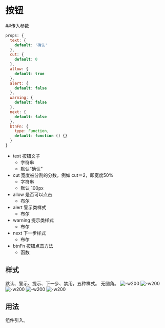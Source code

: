 # 按钮
##传入参数

```js
props: {
  text: {
    default: '确认'
  },
  cut: {
    default: 0
  },
  allow: {
    default: true
  },
  alert: {
    default: false
  },
  warning: {
    default: false
  },
  next: {
    default: false
  },
  btnFn: {
    type: Function,
    default: function () {}
  }
}
```

- text 按钮文子
	- 字符串
	- 默认“确认”
- cut 宽度被分割的分数，例如 cut＝2，即宽度50%
	- 字符串
	- 默认 100px
- allow 是否可以点击
	- 布尔
- alert 警示类样式
	- 布尔
- warning 提示类样式
	- 布尔
- next 下一步样式
	- 布尔
- btnFn 按钮点击方法
	- 函数

## 样式
默认、警示、提示、下一步、禁用，五种样式。
无圆角。
![-w200](http://markdownpic.hq5544.com/2016-04-27-14617478877959.jpg)
![-w200](http://markdownpic.hq5544.com/2016-04-27-14617480656707.jpg)
![-w200](http://markdownpic.hq5544.com/2016-04-27-14617481024412.jpg)
![-w200](http://markdownpic.hq5544.com/2016-04-27-14617481277679.jpg)
![-w200](http://markdownpic.hq5544.com/2016-04-27-14617481559999.jpg)

## 用法
组件引入。

